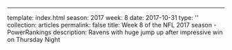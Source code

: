 ---
template: index.html
season: 2017
week: 8
date: 2017-10-31
type: ''
collection: articles
permalink: false
title: Week 8 of the NFL 2017 season - PowerRankings
description: Ravens with huge jump up after impressive win on Thursday Night


